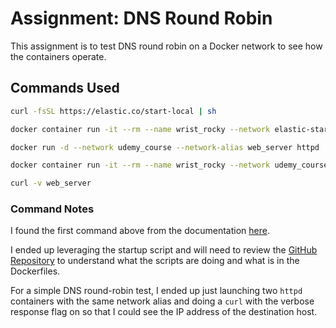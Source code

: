 # Assignment: DNS Round Robin

This assignment is to test DNS round robin on a Docker network to see how the containers operate.

## Commands Used

```bash
curl -fsSL https://elastic.co/start-local | sh

docker container run -it --rm --name wrist_rocky --network elastic-start-local_default rockylinux:9

docker run -d --network udemy_course --network-alias web_server httpd

docker container run -it --rm --name wrist_rocky --network udemy_course rockylinux:9

curl -v web_server
```

### Command Notes

I found the first command above from the documentation [here](https://www.elastic.co/guide/en/elasticsearch/reference/8.18/run-elasticsearch-locally.html).

I ended up leveraging the startup script and will need to review the [GitHub Repository](https://github.com/elastic/start-local) to understand what the scripts are doing and what is in the Dockerfiles.

For a simple DNS round-robin test, I ended up just launching two `httpd` containers with the same network alias and doing a `curl` with the verbose response flag on so that I could see the IP address of the destination host.

